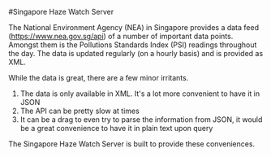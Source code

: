 #Singapore Haze Watch Server

The National Environment Agency (NEA) in Singapore provides a data feed (https://www.nea.gov.sg/api) of a number of important data points. Amongst them is the Pollutions Standards Index (PSI) readings throughout the day. The data is updated regularly (on a hourly basis) and is provided as XML.

While the data is great, there are a few minor irritants. 

1. The data is only available in XML. It's a lot more convenient to have it in JSON
2. The API can be pretty slow at times
3. It can be a drag to even try to parse the information from JSON, it would be a great convenience to have it in plain text upon query

The Singapore Haze Watch Server is built to provide these conveniences.